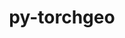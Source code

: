 ---
title: "py-torchgeo"
layout: cache
categories: [package, develop-2024-03-03]
meta: {"versions": ["0.5.1"], "compilers": ["apple-clang@=15.0.0", "gcc@=11.4.0"], "oss": ["ubuntu22.04", "ventura"], "platforms": ["darwin", "linux"], "targets": ["aarch64", "x86_64_v3"], "stacks": ["ml-darwin-aarch64-mps", "ml-linux-x86_64-cpu", "ml-linux-x86_64-cuda", "root"], "num_specs": 3, "num_specs_by_stack": {"ml-darwin-aarch64-mps": 1, "root": 3, "ml-linux-x86_64-cpu": 1, "ml-linux-x86_64-cuda": 1}}
spec_details: [{"hash": "q7efh5dlgrphbcorwbm4kikumst5dqhb", "compiler": "apple-clang@=15.0.0", "versions": ["0.5.1"], "os": "ventura", "platform": "darwin", "target": "aarch64", "variants": ["build_system=python_pip", "~datasets", "~docs", "~style", "~tests"], "stacks": ["ml-darwin-aarch64-mps", "root"], "size": "-", "tarball": "https://binaries.spack.io/releases/develop-2024-03-03/build_cache/darwin-ventura-aarch64/apple-clang-15.0.0/py-torchgeo-0.5.1/darwin-ventura-aarch64-apple-clang-15.0.0-py-torchgeo-0.5.1-q7efh5dlgrphbcorwbm4kikumst5dqhb.spack"}, {"hash": "a3ols6wqurkbyssopa2flmvbomj5whsm", "compiler": "gcc@=11.4.0", "versions": ["0.5.1"], "os": "ubuntu22.04", "platform": "linux", "target": "x86_64_v3", "variants": ["build_system=python_pip", "~datasets", "~docs", "~style", "~tests"], "stacks": ["root", "ml-linux-x86_64-cpu"], "size": "-", "tarball": "https://binaries.spack.io/releases/develop-2024-03-03/build_cache/linux-ubuntu22.04-x86_64_v3/gcc-11.4.0/py-torchgeo-0.5.1/linux-ubuntu22.04-x86_64_v3-gcc-11.4.0-py-torchgeo-0.5.1-a3ols6wqurkbyssopa2flmvbomj5whsm.spack"}, {"hash": "pvg75nhsnvawkuhfzav6hhbgy2y2x5tk", "compiler": "gcc@=11.4.0", "versions": ["0.5.1"], "os": "ubuntu22.04", "platform": "linux", "target": "x86_64_v3", "variants": ["build_system=python_pip", "~datasets", "~docs", "~style", "~tests"], "stacks": ["ml-linux-x86_64-cuda", "root"], "size": "-", "tarball": "https://binaries.spack.io/releases/develop-2024-03-03/build_cache/linux-ubuntu22.04-x86_64_v3/gcc-11.4.0/py-torchgeo-0.5.1/linux-ubuntu22.04-x86_64_v3-gcc-11.4.0-py-torchgeo-0.5.1-pvg75nhsnvawkuhfzav6hhbgy2y2x5tk.spack"}]
---